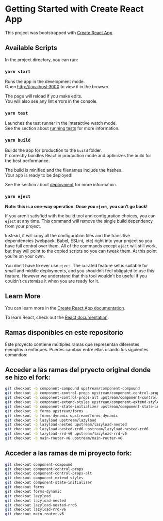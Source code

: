 # Getting Started with Create React App

This project was bootstrapped with [Create React App](https://github.com/facebook/create-react-app).

## Available Scripts

In the project directory, you can run:

### `yarn start`

Runs the app in the development mode.\
Open [http://localhost:3000](http://localhost:3000) to view it in the browser.

The page will reload if you make edits.\
You will also see any lint errors in the console.

### `yarn test`

Launches the test runner in the interactive watch mode.\
See the section about [running tests](https://facebook.github.io/create-react-app/docs/running-tests) for more information.

### `yarn build`

Builds the app for production to the `build` folder.\
It correctly bundles React in production mode and optimizes the build for the best performance.

The build is minified and the filenames include the hashes.\
Your app is ready to be deployed!

See the section about [deployment](https://facebook.github.io/create-react-app/docs/deployment) for more information.

### `yarn eject`

**Note: this is a one-way operation. Once you `eject`, you can’t go back!**

If you aren’t satisfied with the build tool and configuration choices, you can `eject` at any time. This command will remove the single build dependency from your project.

Instead, it will copy all the configuration files and the transitive dependencies (webpack, Babel, ESLint, etc) right into your project so you have full control over them. All of the commands except `eject` will still work, but they will point to the copied scripts so you can tweak them. At this point you’re on your own.

You don’t have to ever use `eject`. The curated feature set is suitable for small and middle deployments, and you shouldn’t feel obligated to use this feature. However we understand that this tool wouldn’t be useful if you couldn’t customize it when you are ready for it.

## Learn More

You can learn more in the [Create React App documentation](https://facebook.github.io/create-react-app/docs/getting-started).

To learn React, check out the [React documentation](https://reactjs.org/).

## Ramas disponibles en este repositorio
Este proyecto contiene múltiples ramas que representan diferentes ejemplos o enfoques. Puedes cambiar entre ellas usando los siguientes comandos:

## Acceder a las ramas del pryecto original donde se hizo el fork:
```bash
git checkout -b component-compound upstream/component-compound
git checkout -b component-control-props upstream/component-control-props
git checkout -b component-control-props-alt upstream/component-control-props-alt
git checkout -b component-extend-styles upstream/component-extend-styles
git checkout -b component-state-initializer upstream/component-state-initializer
git checkout -b forms upstream/forms
git checkout -b forms-dynamic upstream/forms-dynamic
git checkout -b lazyload upstream/lazyload
git checkout -b lazyload-nested upstream/lazyload-nested
git checkout -b lazyload-nested-rrd6 upstream/lazyload-nested-rrd6
git checkout -b lazyload-rrd-v6 upstream/lazyload-rrd-v6
git checkout -b main-router-v6 upstream/main-router-v6
```

## Acceder a las ramas de mi proyecto fork:
```bash
git checkout component-compound
git checkout component-control-props
git checkout component-control-props-alt
git checkout component-extend-styles
git checkout component-state-initializer
git checkout forms
git checkout forms-dynamic
git checkout lazyload
git checkout lazyload-nested
git checkout lazyload-nested-rrd6
git checkout lazyload-rrd-v6
git checkout main-router-v6
```